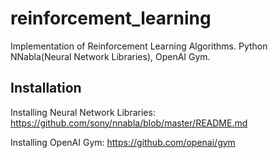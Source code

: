 # reinforcement_learning
Implementation of Reinforcement Learning Algorithms. Python NNabla(Neural Network Libraries), OpenAI Gym.


## Installation

Installing Neural Network Libraries:
https://github.com/sony/nnabla/blob/master/README.md

Installing OpenAI Gym:
https://github.com/openai/gym
